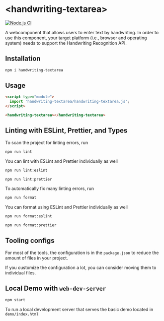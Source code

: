 # \<handwriting-textarea>

[![Node.js CI](https://github.com/christianliebel/handwriting-textarea/actions/workflows/node.js.yml/badge.svg)](https://github.com/christianliebel/handwriting-textarea/actions/workflows/node.js.yml)

A webcomponent that allows users to enter text by handwriting.
In order to use this component, your target platform (i.e., browser and operating system) needs to support the Handwriting Recognition API.

## Installation
```bash
npm i handwriting-textarea
```

## Usage
```html
<script type="module">
  import 'handwriting-textarea/handwriting-textarea.js';
</script>

<handwriting-textarea></handwriting-textarea>
```

## Linting with ESLint, Prettier, and Types
To scan the project for linting errors, run
```bash
npm run lint
```

You can lint with ESLint and Prettier individually as well
```bash
npm run lint:eslint
```
```bash
npm run lint:prettier
```

To automatically fix many linting errors, run
```bash
npm run format
```

You can format using ESLint and Prettier individually as well
```bash
npm run format:eslint
```
```bash
npm run format:prettier
```


## Tooling configs

For most of the tools, the configuration is in the `package.json` to reduce the amount of files in your project.

If you customize the configuration a lot, you can consider moving them to individual files.

## Local Demo with `web-dev-server`
```bash
npm start
```
To run a local development server that serves the basic demo located in `demo/index.html`
